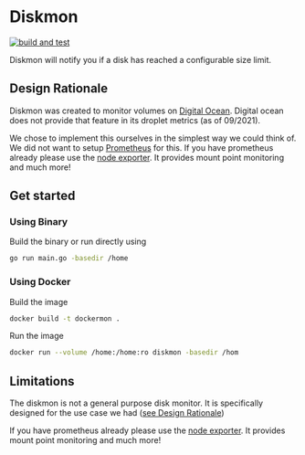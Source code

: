 # Diskmon

[![build and test](https://github.com/teleivo/diskmon/actions/workflows/build_test.yml/badge.svg)](https://github.com/teleivo/diskmon/actions/workflows/build_test.yml)

Diskmon will notify you if a disk has reached a configurable size limit.

## Design Rationale

Diskmon was created to monitor volumes on [Digital Ocean](https://www.digitalocean.com/).
Digital ocean does not provide that feature in its droplet metrics (as of 09/2021).

We chose to implement this ourselves in the simplest way we could think of. We
did not want to setup [Prometheus](https://prometheus.io/) for this. If you
have prometheus already please use the [node exporter](https://github.com/prometheus/node_exporter).
It provides mount point monitoring and much more!

## Get started

### Using Binary

Build the binary or run directly using

```sh
go run main.go -basedir /home
```

### Using Docker

Build the image

```sh
docker build -t dockermon .
```

Run the image

```sh
docker run --volume /home:/home:ro diskmon -basedir /hom
```

## Limitations

The diskmon is not a general purpose disk monitor. It is specifically designed
for the use case we had ([see Design Rationale](#design-rationale))

If you have prometheus already please use the [node exporter](https://github.com/prometheus/node_exporter).
It provides mount point monitoring and much more!
